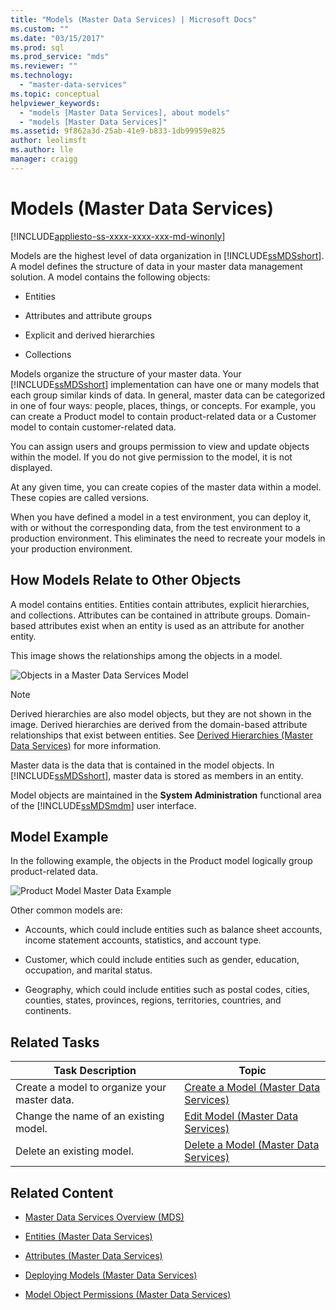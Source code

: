 ```yaml
---
title: "Models (Master Data Services) | Microsoft Docs"
ms.custom: ""
ms.date: "03/15/2017"
ms.prod: sql
ms.prod_service: "mds"
ms.reviewer: ""
ms.technology: 
  - "master-data-services"
ms.topic: conceptual
helpviewer_keywords: 
  - "models [Master Data Services], about models"
  - "models [Master Data Services]"
ms.assetid: 9f862a3d-25ab-41e9-b833-1db99959e825
author: leolimsft
ms.author: lle
manager: craigg
---
```

# Models (Master Data Services)

[!INCLUDE[appliesto-ss-xxxx-xxxx-xxx-md-winonly](../includes/appliesto-ss-xxxx-xxxx-xxx-md-winonly.md)]

  Models are the highest level of data organization in [!INCLUDE[ssMDSshort](../includes/ssmdsshort-md.md)]. A model defines the structure of data in your master data management solution. A model contains the following objects:  
  
-   Entities  
  
-   Attributes and attribute groups  
  
-   Explicit and derived hierarchies  
  
-   Collections  
  
 Models organize the structure of your master data. Your [!INCLUDE[ssMDSshort](../includes/ssmdsshort-md.md)] implementation can have one or many models that each group similar kinds of data. In general, master data can be categorized in one of four ways: people, places, things, or concepts. For example, you can create a Product model to contain product-related data or a Customer model to contain customer-related data.  
  
 You can assign users and groups permission to view and update objects within the model. If you do not give permission to the model, it is not displayed.  
  
 At any given time, you can create copies of the master data within a model. These copies are called versions.  
  
 When you have defined a model in a test environment, you can deploy it, with or without the corresponding data, from the test environment to a production environment. This eliminates the need to recreate your models in your production environment.  
  
## How Models Relate to Other Objects  
 A model contains entities. Entities contain attributes, explicit hierarchies, and collections. Attributes can be contained in attribute groups. Domain-based attributes exist when an entity is used as an attribute for another entity.  
  
 This image shows the relationships among the objects in a model.  
  
 ![Objects in a Master Data Services Model](../master-data-services/media/mds-conc-model-circles.gif "Objects in a Master Data Services Model")  
  
> [!NOTE]  
>  Derived hierarchies are also model objects, but they are not shown in the image. Derived hierarchies are derived from the domain-based attribute relationships that exist between entities. See [Derived Hierarchies &#40;Master Data Services&#41;](../master-data-services/derived-hierarchies-master-data-services.md) for more information.  
  
 Master data is the data that is contained in the model objects. In [!INCLUDE[ssMDSshort](../includes/ssmdsshort-md.md)], master data is stored as members in an entity.  
  
 Model objects are maintained in the **System Administration** functional area of the [!INCLUDE[ssMDSmdm](../includes/ssmdsmdm-md.md)] user interface.  
  
## Model Example  
 In the following example, the objects in the Product model logically group product-related data.  
  
 ![Product Model Master Data Example](../master-data-services/media/mds-conc-model.gif "Product Model Master Data Example")  
  
 Other common models are:  
  
-   Accounts, which could include entities such as balance sheet accounts, income statement accounts, statistics, and account type.  
  
-   Customer, which could include entities such as gender, education, occupation, and marital status.  
  
-   Geography, which could include entities such as postal codes, cities, counties, states, provinces, regions, territories, countries, and continents.  
  
## Related Tasks  
  
|Task Description|Topic|  
|----------------------|-----------|  
|Create a model to organize your master data.|[Create a Model &#40;Master Data Services&#41;](../master-data-services/create-a-model-master-data-services.md)|  
|Change the name of an existing model.|[Edit Model &#40;Master Data Services&#41;](../master-data-services/edit-model-master-data-services.md)|  
|Delete an existing model.|[Delete a Model &#40;Master Data Services&#41;](../master-data-services/delete-a-model-master-data-services.md)|  
  
## Related Content  
  
-   [Master Data Services Overview &#40;MDS&#41;](../master-data-services/master-data-services-overview-mds.md)  
  
-   [Entities &#40;Master Data Services&#41;](../master-data-services/entities-master-data-services.md)  
  
-   [Attributes &#40;Master Data Services&#41;](../master-data-services/attributes-master-data-services.md)  
  
-   [Deploying Models &#40;Master Data Services&#41;](../master-data-services/deploying-models-master-data-services.md)  
  
-   [Model Object Permissions &#40;Master Data Services&#41;](../master-data-services/model-object-permissions-master-data-services.md)  
  
  
